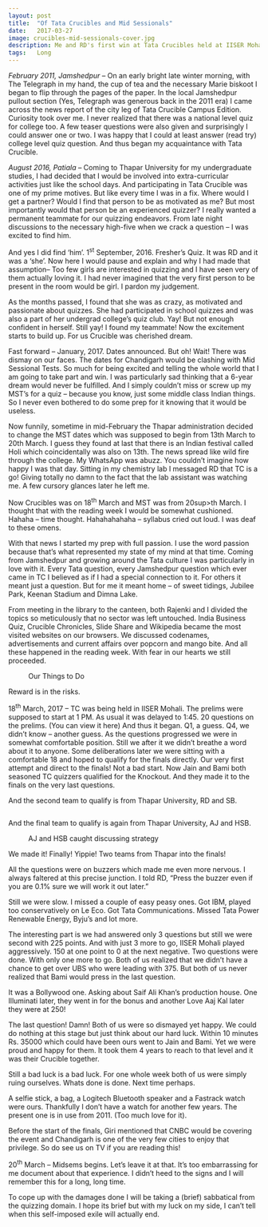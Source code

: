 ```yaml
---
layout: post
title:  "Of Tata Crucibles and Mid Sessionals"
date:   2017-03-27
image: crucibles-mid-sessionals-cover.jpg
description: Me and RD's first win at Tata Crucibles held at IISER Mohali, Chandigarh. We came runners up, beaten at the last question by our own college team. Quite something.
tags:	Long
---
```


*February 2011, Jamshedpur* – On an early bright late winter morning, with The Telegraph in my hand, the cup of tea and the necessary Marie biskoot I began to flip through the pages of the paper. In the local Jamshedpur pullout section (Yes, Telegraph was generous back in the 2011 era) I came across the news report of the city leg of Tata Crucible Campus Edition. Curiosity took over me. I never realized that there was a national level quiz for college too. A few teaser questions were also given and surprisingly I could answer one or two. I was happy that I could at least answer (read try) college level quiz question. And thus began my acquaintance with Tata Crucible.

*August 2016, Patiala* – Coming to Thapar University for my undergraduate studies, I had decided that I would be involved into extra-curricular activities just like the school days. And participating in Tata Crucible was one of my prime motives. But like every time I was in a fix. Where would I get a partner? Would I find that person to be as motivated as me? But most importantly would that person be an experienced quizzer? I really wanted a permanent teammate for our quizzing endeavors. From late night discussions to the necessary high-five when we crack a question – I was excited to find him.

And yes I did find ‘him’. 1<sup>st</sup> September, 2016. Fresher’s Quiz. It was RD and it was a ‘she’. Now here I would pause and explain and why I had made that assumption– Too few girls are interested in quizzing and I have seen very of them actually loving it. I had never imagined that the very first person to be present in the room would be girl. I pardon my judgement.

As the months passed, I found that she was as crazy, as motivated and passionate about quizzes. She had participated in school quizzes and was also a part of her undergrad college’s quiz club. Yay! But not enough confident in herself. Still yay! I found my teammate! Now the excitement starts to build up. For us Crucible was cherished dream.

Fast forward – January, 2017. Dates announced. But oh! Wait! There was dismay on our faces. The dates for Chandigarh would be clashing with Mid Sessional Tests. So much for being excited and telling the whole world that I am going to take part and win. I was particularly sad thinking that a 6-year dream would never be fulfilled. And I simply couldn’t miss or screw up my MST’s for a quiz – because you know, just some middle class Indian things. So I never even bothered to do some prep for it knowing that it would be useless.

Now funnily, sometime in mid-February the Thapar administration decided to change the MST dates which was supposed to begin from 13th March to 20th March. I guess they found at last that there is an Indian festival called Holi which coincidentally was also on 13th. The news spread like wild fire through the college. My WhatsApp was abuzz. You couldn’t imagine how happy I was that day. Sitting in my chemistry lab I messaged RD that TC is a go! Giving totally no damn to the fact that the lab assistant was watching me. A few cursory glances later he left me.

Now Crucibles was on 18<sup>th</sup> March and MST was from 20sup>th</sup> March. I thought that with the reading week I would be somewhat cushioned. Hahaha – time thought. Hahahahahaha – syllabus cried out loud. I was deaf to these omens.

With that news I started my prep with full passion. I use the word passion because that’s what represented my state of my mind at that time. Coming from Jamshedpur and growing around the Tata culture I was particularly in love with it. Every Tata question, every Jamshedpur question which ever came in TC I believed as if I had a special connection to it. For others it meant just a question. But for me it meant home – of sweet tidings, Jubilee Park, Keenan Stadium and Dimna Lake.

From meeting in the library to the canteen, both Rajenki and I divided the topics so meticulously that no sector was left untouched. India Business Quiz, Crucible Chronicles, Slide Share and Wikipedia became the most visited websites on our browsers. We discussed codenames, advertisements and current affairs over popcorn and mango bite. And all these happened in the reading week. With fear in our hearts we still proceeded.

<figure>
	<img src="{{ '/assets/img/crucibles-mid-sessionals-1.jpg' | prepend: site.baseurl }}" alt=""> 
	<figcaption>Our Things to Do</figcaption>
</figure>

Reward is in the risks.

18<sup>th</sup> March, 2017 – TC was being held in IISER Mohali. The prelims were supposed to start at 1 PM. As usual it was delayed to 1:45. 20 questions on the prelims. (You can view it here) And thus it began. Q1, a guess. Q4, we didn’t know – another guess. As the questions progressed we were in somewhat comfortable position. Still we after it we didn’t breathe a word about it to anyone. Some deliberations later we were sitting with a comfortable 18 and hoped to qualify for the finals directly. Our very first attempt and direct to the finals! Not a bad start. Now Jain and Bami both seasoned TC quizzers qualified for the Knockout. And they made it to the finals on the very last questions.

And the second team to qualify is from Thapar University, RD and SB.

<img src="{{ '/assets/img/crucibles-mid-sessionals-2.jpg' | prepend: site.baseurl }}" alt=""> 

And the final team to qualify is again from Thapar University, AJ and HSB.

<figure>
	<img src="{{ '/assets/img/crucibles-mid-sessionals-3.jpg' | prepend: site.baseurl }}" alt=""> 
	<figcaption>AJ and HSB caught discussing strategy</figcaption>
</figure>

We made it! Finally! Yippie! Two teams from Thapar into the finals!

All the questions were on buzzers which made me even more nervous. I always faltered at this precise junction. I told RD, “Press the buzzer even if you are 0.1% sure we will work it out later.”

Still we were slow. I missed a couple of easy peasy ones. Got IBM, played too conservatively on Le Eco. Got Tata Communications. Missed Tata Power Renewable Energy, Byju’s and lot more.

The interesting part is we had answered only 3 questions but still we were second with 225 points. And with just 3 more to go, IISER Mohali played aggressively. 150 at one point to 0 at the next negative. Two questions were done. With only one more to go. Both of us realized that we didn’t have a chance to get over UBS who were leading with 375. But both of us never realized that Bami would press in the last question.

It was a Bollywood one. Asking about Saif Ali Khan’s production house. One Illuminati later, they went in for the bonus and another Love Aaj Kal later they were at 250!

The last question! Damn! Both of us were so dismayed yet happy. We could do nothing at this stage but just think about our hard luck. Within 10 minutes Rs. 35000 which could have been ours went to Jain and Bami. Yet we were proud and happy for them. It took them 4 years to reach to that level and it was their Crucible together.

Still a bad luck is a bad luck. For one whole week both of us were simply ruing ourselves. Whats done is done. Next time perhaps.

A selfie stick, a bag, a Logitech Bluetooth speaker and a Fastrack watch were ours. Thankfully I don’t have a watch for another few years. The present one is in use from 2011. (Too much love for it).

Before the start of the finals, Giri mentioned that CNBC would be covering the event and Chandigarh is one of the very few cities to enjoy that privilege. So do see us on TV if you are reading this!

20<sup>th</sup> March – Midsems begins. Let’s leave it at that. It’s too embarrassing for me document about that experience. I didn’t heed to the signs and I will remember this for a long, long time.

To cope up with the damages done I will be taking a (brief) sabbatical from the quizzing domain. I hope its brief but with my luck on my side, I can’t tell when this self-imposed exile will actually end.
